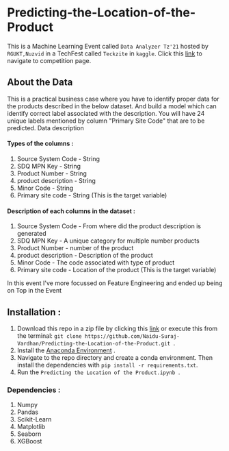 # Predicting-the-Location-of-the-Product

This is a Machine Learning Event called ```Data Analyzer Tz'21``` hosted by ```RGUKT,Nuzvid``` in a TechFest called ```Teckzite``` in ```kaggle```.
Click this [link](https://www.kaggle.com/c/data-analyzer-tz21/overview) to navigate to competition page.
## About the Data
This is a practical business case where you have to identify proper data for the products described in the below dataset. And build a model which can identify correct label associated with the description. You will have 24 unique labels mentioned by column "Primary Site Code" that are to be predicted.
Data description
#### Types of the columns :
1. Source System Code - String
2. SDQ MPN Key - String
3. Product Number - String
4. product description - String
5. Minor Code - String
6. Primary site code - String (This is the target variable)

#### Description of each columns in the dataset :
1. Source System Code - From where did the product description is generated
2. SDQ MPN Key - A unique category for multiple number products
3. Product Number - number of the product
4. product description - Description of the product
5. Minor Code - The code associated with type of product
6. Primary site code - Location of the product (This is the target variable)

In this event I've more focussed on Feature Engineering and ended up being on Top in the Event

## Installation :

1. Download this repo in a zip file by clicking this [link](https://github.com/Naidu-Suraj-Vardhan/Predicting-the-Location-of-the-Product/archive/refs/heads/main.zip) or execute this from the terminal: ```git clone https://github.com/Naidu-Suraj-Vardhan/Predicting-the-Location-of-the-Product.git ```.
2. Install the [Anaconda Environment](https://anaconda.org/anaconda/anaconda-navigator) .
3. Navigate to the repo directory and create a conda environment. Then install the dependencies with ```pip install -r requirements.txt```.
4. Run the  ```Predicting the Location of the Product.ipynb ```.

### Dependencies :

1. Numpy
2. Pandas
3. Scikit-Learn
4. Matplotlib
5. Seaborn
6. XGBoost
